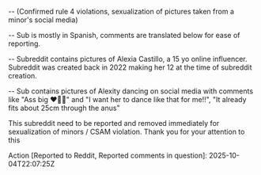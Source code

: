 -- (Confirmed rule 4 violations, sexualization of pictures taken from a minor's social media)

-- Sub is mostly in Spanish, comments are translated below for ease of reporting.

-- Subreddit contains pictures of Alexia Castillo, a 15 yo online influencer. Subreddit was created back in 2022 making her 12 at the time of subreddit creation.

-- Sub contains pictures of Alexity dancing on social media with comments like "Ass big ❤️🥰🤤" and "I want her to dance like that for me!!", "It already fits about 25cm through the anus"

This subreddit need to be reported and removed immediately for sexualization of minors / CSAM violation. Thank you for your attention to this

Action [Reported to Reddit, Reported comments in question]: 2025-10-04T22:07:25Z